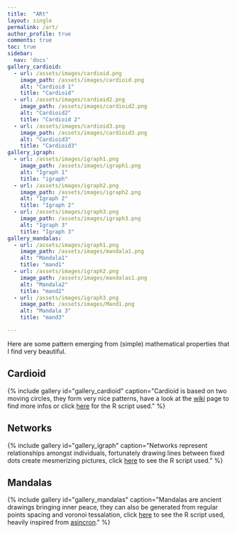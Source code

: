 ```yaml
---
title:  "ARt"
layout: single
permalink: /art/
author_profile: true
comments: true
toc: true
sidebar:
  nav: 'docs'
gallery_cardioid:
  - url: /assets/images/cardioid.png
    image_path: /assets/images/cardioid.png
    alt: "Cardioid 1"
    title: "Cardioid"
  - url: /assets/images/cardioid2.png
    image_path: /assets/images/cardioid2.png
    alt: "Cardioid2"
    title: "Cardioid 2"
  - url: /assets/images/cardioid3.png
    image_path: /assets/images/cardioid3.png
    alt: "Cardioid3"
    title: "Cardioid3"
gallery_igraph:
  - url: /assets/images/igraph1.png
    image_path: /assets/images/igraph1.png
    alt: "Igraph 1"
    title: "igraph"
  - url: /assets/images/igraph2.png
    image_path: /assets/images/igraph2.png
    alt: "Igraph 2"
    title: "Igraph 2"
  - url: /assets/images/igraph3.png
    image_path: /assets/images/igraph3.png
    alt: "Igraph 3"
    title: "Igraph 3"
gallery_mandalas:
  - url: /assets/images/igraph1.png
    image_path: /assets/images/mandala1.png
    alt: "Mandala1"
    title: "mand1"
  - url: /assets/images/igraph2.png
    image_path: /assets/images/mandalas1.png
    alt: "Mandala2"
    title: "mand2"
  - url: /assets/images/igraph3.png
    image_path: /assets/images/Mand1.png
    alt: "Mandala 3"
    title: "mand3"

---
```



Here are some pattern emerging from (simple) mathematical properties that I find very beautiful. 

## Cardioid

{% include gallery id="gallery_cardioid" caption="Cardioid is based on two moving circles, they form very nice patterns, have a look at the [wiki](https://en.wikipedia.org/wiki/Cardioid) page to find more infos or click [here](https://github.com/lionel68/lionel68.github.io/blob/master/_art_script/cardioid.R) for the R script used." %}

## Networks

{% include gallery id="gallery_igraph" caption="Networks represent relationships amongst individuals, fortunately drawing lines between fixed dots create mesmerizing pictures, click [here](https://github.com/lionel68/lionel68.github.io/blob/master/_art_script/cardioid.R) to see the R script used." %}

## Mandalas

{% include gallery id="gallery_mandalas" caption="Mandalas are ancient drawings bringing inner peace, they can also be generated from regular points spacing and voronoi tessalation, click [here](https://github.com/lionel68/mandalas) to see the R script used, heavily inspired from [asincron](https://fronkonstin.com/about/)." %}
